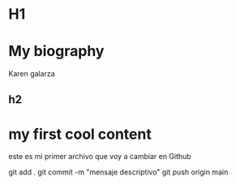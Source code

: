 # H1

# My biography

Karen galarza

## h2
#  my first cool content 

este es mi primer archivo que voy a cambiar en Github

git add .
git commit -m "mensaje descriptivo"
git push origin main